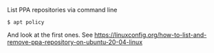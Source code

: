 List PPA repositories via command line

```
$ apt policy
```
And look at the first ones.
See https://linuxconfig.org/how-to-list-and-remove-ppa-repository-on-ubuntu-20-04-linux
